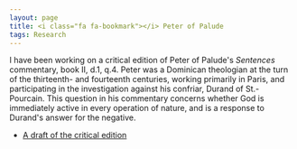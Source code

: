 ```yaml
---
layout: page
title: <i class="fa fa-bookmark"></i> Peter of Palude
tags: Research
---
```


I have been working on a critical edition of Peter of Palude's *Sentences* commentary, book II, d.1, q.4. Peter was a Dominican theologian at the turn of the thirteenth- and fourteenth centuries, working primarily in Paris, and participating in the investigation against his confriar, Durand of St.-Pourcain. This question in his commentary concerns whether God is immediately active in every operation of nature, and is a response to Durand's answer for the negative.

- [A draft of the critical edition](/public/texts/Palude.pdf)
